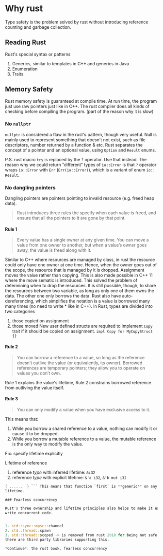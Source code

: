 # Why rust

Type safety is the problem solved by rust without introducing reference counting
and garbage collection.

## Reading Rust

Rust's special syntax or patterns

1. Generics, similar to templates in C++ and generics in Java
2. Enumeration
3. Traits

## Memory Safety

Rust memory safety is guaranteed at compile time. At run time, the program just
use raw pointers just like in C++. The rust compiler does all kinds of checking
before compiling the program. (part of the reason why it is slow)

### No `nullptr`

`nullptr` is considered a flaw in the rust's pattern, though very useful. Null
is mainly used to represent something that doesn't not exist, such as file
descriptors, number returned by a function & etc. Rust separates the concept of
a pointer and an optional value, using `Option` and `Result` enums.

P.S. rust macro `try` is replaced by the `?` operator. Use that instead. The
reason why we could return "different" types of `io::Error` is that `?` operator
wraps `io::Error` with `Err` (`Err(io::Error)`), which is a variant of enum `io::
Result`.

### No dangling pointers

Dangling pointers are pointers pointing to invalid resource (e.g. freed heap
data).

> Rust introduces three rules the specify when each value is freed, and ensure
> that all the pointers to it are gone by that point.

#### Rule 1
 
> Every value has a single owner at any given time. You can move a value from
> one owner to another, but when a value’s owner goes away, the value is freed
> along with it.

Similar to C++ where resources are managed by class, in rust the resource could
only have one owner at one time. Hence, when the owner goes out of the scope,
the resource that is managed by it is dropped. Assignment moves the value rather
than copying. This is also made possible in C++ 11 where the move sematic is
introduced. This solved the problem of determining when to drop the resources.
It is still possible, though, to share the resources between two variable, as
long as only one of them owns the data. The other one only borrows the data.
Rust also have auto-dereferencing, which simplifies the notation is a value is
borrowed many many times (no need to write * like in C++). In Rust, types are
divided into two categories
   1. those copied on assignment
   2. those moved New user defined structs are required to implement `Copy`
   trait if it should be copied on assignment. `impl Copy for MyCopyStruct {}`

#### Rule 2

> You can borrow a reference to a value, so long as the reference doesn’t
> outlive the value (or equivalently, its owner). Borrowed references are
> temporary pointers; they allow you to operate on values you don’t own.

Rule 1 explains the value's lifetime, Rule 2 constrains borrowed reference from
outliving the value itself.

#### Rule 3

> You can only modify a value when you have exclusive access to it.

This means that:
1. While you borrow a shared reference to a value, nothing can modify it or
cause it to be dropped.
2. While you borrow a mutable reference to a value, the mutable reference is the
only way to modify the value.

Fix: specify lifetime explicitly

Lifetime of reference
1. reference *type* with inferred lifetime: `&i32`
2. reference *type* with explicit lifetime: `&'a i32`, `&'b mut i32`

```rust fn firsts<'a, 'b>(x: &'a Vec<i32>, y, &'b Vec<i32>) -> (&'a i32, &'b i32)
{ ......  } ``` This means that function `first` is **generic** on any pairs of
lifetime.

### Fearless concurrency

Rust's three ownership and lifetime principles also helps to make it easier to
write concurrent code. 


1. std::sync::mpsc::channel
2. std::thread::spawn
3. std::thread::scoped -> is removed from rust 2018 for being not safe to use,
there are third party libraries supporting this.

*Continue*: the rust book, fearless concurrency

